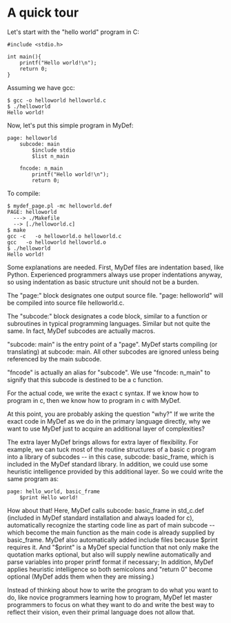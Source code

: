 # A quick tour

Let's start with the "hello world" program in C:

    #include <stdio.h>
    
    int main(){
        printf("Hello world!\n");
        return 0;
    }

Assuming we have gcc:
    
    $ gcc -o helloworld helloworld.c
    $ ./helloworld
    Hello world!

Now, let's put this simple program in MyDef:

    page: helloworld
        subcode: main
            $include stdio
            $list n_main
            
        fncode: n_main
            printf("Hello world!\n");
            return 0;

To compile:

    $ mydef_page.pl -mc helloworld.def
    PAGE: helloworld
      ---> ./Makefile
      --> [./helloworld.c]
    $ make
    gcc -c   -o helloworld.o helloworld.c
    gcc   -o helloworld helloworld.o
    $ ./helloworld
    Hello world!

Some explanations are needed. First, MyDef files are indentation based, like Python. Experienced programmers always use proper indentations anyway, so using indentation as basic structure unit should not be a burden.

The "page:" block designates one output source file. "page: helloworld" will be compiled into source file helloworld.c. 

The "subcode:" block designates a code block, similar to a function or subroutines in typical programming languages. Similar but not quite the same. In fact, MyDef subcodes are actually macros.

"subcode: main" is the entry point of a "page". MyDef starts compiling (or translating) at subcode: main. All other subcodes are ignored unless being referenced by the main subcode. 

"fncode" is actually an alias for "subcode". We use "fncode: n_main" to signify that this subcode is destined to be a c function.

For the actual code, we write the exact c syntax. If we know how to program in c, then we know how to program in c with MyDef.

At this point, you are probably asking the question "why?" If we write the exact code in MyDef as we do in the primary language directly, why we want to use MyDef just to acquire an additional layer of complexities?

The extra layer MyDef brings allows for extra layer of flexibility. For example, we can tuck most of the routine structures of a basic c program into a library of subcodes -- in this case, subcode: basic_frame, which is included in the MyDef standard library. In addition, we could use some heuristic intelligence provided by this additional layer. So we could write the same program as:

    page: hello_world, basic_frame
        $print Hello world!
            
How about that! Here, MyDef calls subcode: basic_frame in std_c.def (included in MyDef standard installation and always loaded for c), automatically recognize the starting code line as part of main subcode -- which become the main function as the main code is already supplied by basic_frame. MyDef also automatically added include files because $print requires it. And "$print" is a MyDef special function that not only make the quotation marks optional, but also will supply newline automatically and parse variables into proper printf format if necessary; In addition, MyDef applies heuristic intelligence so both semicolons and "return 0" become optional (MyDef adds them when they are missing.)

Instead of thinking about how to write the program to do what you want to do, like novice programmers learning how to program, MyDef let master programmers to focus on what they want to do and write the best way to reflect their vision, even their primal language does not allow that.
